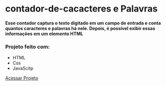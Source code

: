 # contador-de-cacacteres e Palavras

<h4>Esse contador captura o texto digitado em um campo de entrada e conta quantos caracteres e palavras há nele. Depois, é possível exibir essas informações em um elemento HTML</h4>
<h3>Projeto feito com:</h3>
<ul>
 <li>HTML</li>
 <li>Css</li>
 <li>JavaScitp</li>
</ul>
<a href="https://famous-biscuit-8d42fa.netlify.app/">Acessar Projeto</a>

